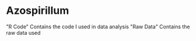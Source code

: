 # Azospirillum
"R Code" Contains the code I used in data analysis
"Raw Data" Contains the raw data used

